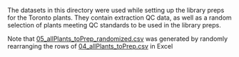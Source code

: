 The datasets in this directory were used while setting up the library preps
for the Toronto plants. They contain extraction QC data, as well as a random
selection of plants meeting QC standards to be used in the library preps.

Note that [05_allPlants_toPrep_randomized.csv](05_allPlants_toPrep_randomized.csv) was generated by randomly
rearranging the rows of [04_allPlants_toPrep.csv](04_allPlants_toPrep.csv)
in Excel
